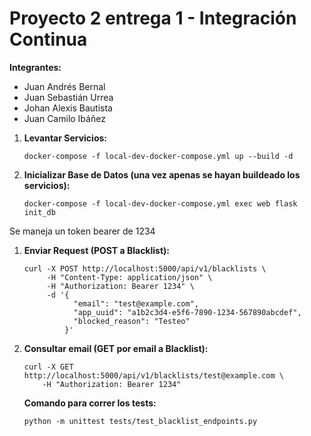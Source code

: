 # Proyecto 2 entrega 1 - Integración Continua 

**Integrantes:**
* Juan Andrés Bernal
* Juan Sebastián Urrea
* Johan Alexis Bautista
* Juan Camilo Ibáñez 

1.  **Levantar Servicios:**
    ```
    docker-compose -f local-dev-docker-compose.yml up --build -d
    ```

2.  **Inicializar Base de Datos (una vez apenas se hayan buildeado los servicios):**
    ```
    docker-compose -f local-dev-docker-compose.yml exec web flask init_db
    ```

Se maneja un token bearer de 1234


1.  **Enviar Request   (POST a Blacklist):**
    ```
    curl -X POST http://localhost:5000/api/v1/blacklists \
         -H "Content-Type: application/json" \
         -H "Authorization: Bearer 1234" \
         -d '{
               "email": "test@example.com",
               "app_uuid": "a1b2c3d4-e5f6-7890-1234-567890abcdef",
               "blocked_reason": "Testeo"
             }'
    ```

2.  **Consultar email   (GET por email a Blacklist):**
    ```
    curl -X GET http://localhost:5000/api/v1/blacklists/test@example.com \
        -H "Authorization: Bearer 1234"
    ```

    **Comando para correr los tests:**
    ```
    python -m unittest tests/test_blacklist_endpoints.py
    ```


